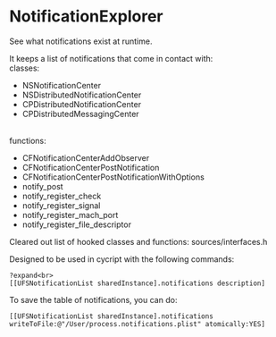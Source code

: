 NotificationExplorer
====================

See what notifications exist at runtime.

It keeps a list of notifications that come in contact with:
<br>classes:
-   NSNotificationCenter
-   NSDistributedNotificationCenter
-   CPDistributedNotificationCenter
-   CPDistributedMessagingCenter

<br>functions:
-   CFNotificationCenterAddObserver
-   CFNotificationCenterPostNotification
-   CFNotificationCenterPostNotificationWithOptions
-   notify_post
-   notify_register_check
-   notify_register_signal
-   notify_register_mach_port
-   notify_register_file_descriptor


Cleared out list of hooked classes and functions: sources/interfaces.h<br>

Designed to be used in cycript with the following commands:<br>
```
?expand<br>
[[UFSNotificationList sharedInstance].notifications description]
```

To save the table of notifications, you can do:<br>
```
[[UFSNotificationList sharedInstance].notifications writeToFile:@"/User/process.notifications.plist" atomically:YES]
```